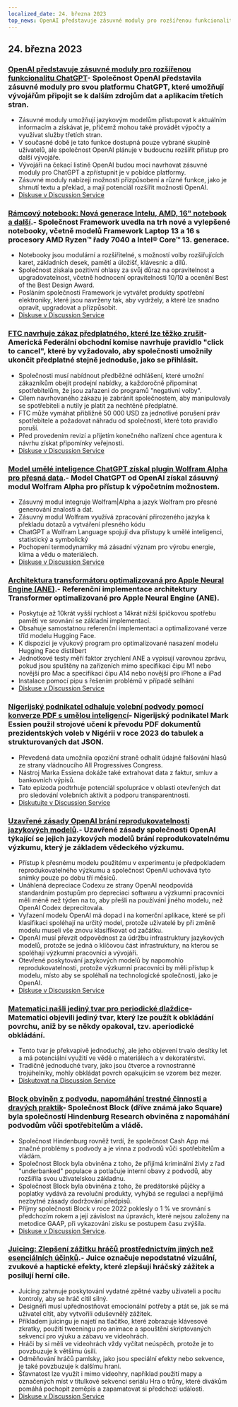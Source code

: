 ```yaml
---
localized_date: 24. března 2023
top_news: OpenAI představuje zásuvné moduly pro rozšířenou funkcionalitu ChatGPT
---
```


## 24. března 2023

### [OpenAI představuje zásuvné moduly pro rozšířenou funkcionalitu ChatGPT](https://openai.com/blog/chatgpt-plugins)- Společnost OpenAI představila zásuvné moduly pro svou platformu ChatGPT, které umožňují vývojářům připojit se k dalším zdrojům dat a aplikacím třetích stran.

- Zásuvné moduly umožňují jazykovým modelům přistupovat k aktuálním informacím a získávat je, přičemž mohou také provádět výpočty a využívat služby třetích stran.
- V současné době je tato funkce dostupná pouze vybrané skupině uživatelů, ale společnost OpenAI plánuje v budoucnu rozšířit přístup pro další vývojáře.
- Vývojáři na čekací listině OpenAI budou moci navrhovat zásuvné moduly pro ChatGPT a zpřístupnit je v pobídce platformy.
- Zásuvné moduly nabízejí možnosti přizpůsobení a různé funkce, jako je shrnutí textu a překlad, a mají potenciál rozšířit možnosti OpenAI.
- [Diskuse v Discussion Service](http://news.ycombinator.com/item?id=35277677)

### [Rámcový notebook: Nová generace Intelu, AMD, 16" notebook a další](https://frame.work/).- Společnost Framework uvedla na trh nové a vylepšené notebooky, včetně modelů Framework Laptop 13 a 16 s procesory AMD Ryzen™ řady 7040 a Intel® Core™ 13. generace.

- Notebooky jsou modulární a rozšiřitelné, s možností volby rozšiřujících karet, základních desek, pamětí a úložišť, klávesnic a dílů.
- Společnost získala pozitivní ohlasy za svůj důraz na opravitelnost a upgradovatelnost, včetně hodnocení opravitelnosti 10/10 a ocenění Best of the Best Design Award.
- Posláním společnosti Framework je vytvářet produkty spotřební elektroniky, které jsou navrženy tak, aby vydržely, a které lze snadno opravit, upgradovat a přizpůsobit.
- [Diskuse v Discussion Service](http://news.ycombinator.com/item?id=35277660)

### [FTC navrhuje zákaz předplatného, které lze těžko zrušit](https://www.theverge.com/2023/3/23/23652373/ftc-click-to-cancel-subscription-service-dark-patterns-ban)- Americká Federální obchodní komise navrhuje pravidlo "click to cancel", které by vyžadovalo, aby společnosti umožnily ukončit předplatné stejně jednoduše, jako se přihlásit.

- Společnosti musí nabídnout předběžné odhlášení, které umožní zákazníkům obejít prodejní nabídky, a každoročně připomínat spotřebitelům, že jsou zařazeni do programů "negativní volby".
- Cílem navrhovaného zákazu je zabránit společnostem, aby manipulovaly se spotřebiteli a nutily je platit za nechtěné předplatné.
- FTC může vymáhat přibližně 50 000 USD za jednotlivé porušení práv spotřebitele a požadovat náhradu od společností, které toto pravidlo poruší.
- Před provedením revizí a přijetím konečného nařízení chce agentura k návrhu získat připomínky veřejnosti.
- [Diskuse v Discussion Service](http://news.ycombinator.com/item?id=35274519)

### [Model umělé inteligence ChatGPT získal plugin Wolfram Alpha pro přesná data](https://writings.stephenwolfram.com/2023/03/chatgpt-gets-its-wolfram-superpowers/).- Model ChatGPT od OpenAI získal zásuvný modul Wolfram Alpha pro přístup k výpočetním možnostem.

- Zásuvný modul integruje Wolfram|Alpha a jazyk Wolfram pro přesné generování znalostí a dat.
- Zásuvný modul Wolfram využívá zpracování přirozeného jazyka k překladu dotazů a vytváření přesného kódu
- ChatGPT a Wolfram Language spojují dva přístupy k umělé inteligenci, statistický a symbolický
- Pochopení termodynamiky má zásadní význam pro výrobu energie, klima a vědu o materiálech.
- [Diskuse v Discussion Service](http://news.ycombinator.com/item?id=35277925)

### [Architektura transformátoru optimalizovaná pro Apple Neural Engine (ANE)](https://github.com/apple/ml-ane-transformers).- Referenční implementace architektury Transformer optimalizované pro Apple Neural Engine (ANE).

- Poskytuje až 10krát vyšší rychlost a 14krát nižší špičkovou spotřebu paměti ve srovnání se základní implementací.
- Obsahuje samostatnou referenční implementaci a optimalizované verze tříd modelu Hugging Face.
- K dispozici je výukový program pro optimalizované nasazení modelu Hugging Face distilbert
- Jednotkové testy měří faktor zrychlení ANE a vypisují varovnou zprávu, pokud jsou spuštěny na zařízeních mimo specifikaci čipu M1 nebo novější pro Mac a specifikaci čipu A14 nebo novější pro iPhone a iPad
- Instalace pomocí pipu s řešením problémů v případě selhání
- [Diskuse v Discussion Service](http://news.ycombinator.com/item?id=35282325)

### [Nigerijský podnikatel odhaluje volební podvody pomocí konverze PDF s umělou inteligencí](https://markessien.com/posts/drama_of_transcription/)- Nigerijský podnikatel Mark Essien použil strojové učení k převodu PDF dokumentů prezidentských voleb v Nigérii v roce 2023 do tabulek a strukturovaných dat JSON.

- Převedená data umožnila opoziční straně odhalit údajné falšování hlasů ze strany vládnoucího All Progressives Congress.
- Nástroj Marka Essiena dokáže také extrahovat data z faktur, smluv a bankovních výpisů.
- Tato epizoda podtrhuje potenciál spolupráce v oblasti otevřených dat pro sledování volebních aktivit a podporu transparentnosti.
- [Diskutujte v Discussion Service](http://news.ycombinator.com/item?id=35272227)

### [Uzavřené zásady OpenAI brání reprodukovatelnosti jazykových modelů](https://aisnakeoil.substack.com/p/openais-policies-hinder-reproducible).- Uzavřené zásady společnosti OpenAI týkající se jejich jazykových modelů brání reprodukovatelnému výzkumu, který je základem vědeckého výzkumu.

- Přístup k přesnému modelu použitému v experimentu je předpokladem reprodukovatelného výzkumu a společnost OpenAI uchovává tyto snímky pouze po dobu tří měsíců.
- Unáhlená depreciace Codexu ze strany OpenAI neodpovídá standardním postupům pro depreciaci softwaru a výzkumní pracovníci měli méně než týden na to, aby přešli na používání jiného modelu, než OpenAI Codex deprecitovala.
- Vyřazení modelu OpenAI má dopad i na komerční aplikace, které se při klasifikaci spoléhají na určitý model, protože uživatelé by při změně modelu museli vše znovu klasifikovat od začátku.
- OpenAI musí převzít odpovědnost za údržbu infrastruktury jazykových modelů, protože se jedná o klíčovou část infrastruktury, na kterou se spoléhají výzkumní pracovníci a vývojáři.
- Otevřené poskytování jazykových modelů by napomohlo reprodukovatelnosti, protože výzkumní pracovníci by měli přístup k modelu, místo aby se spoléhali na technologické společnosti, jako je OpenAI.
- [Diskuse v Discussion Service](http://news.ycombinator.com/item?id=35269304)

### [Matematici našli jediný tvar pro periodické dlaždice](https://www.newscientist.com/article/2365363-mathematicians-discover-shape-that-can-tile-a-wall-and-never-repeat/)- Matematici objevili jediný tvar, který lze použít k obkládání povrchu, aniž by se někdy opakoval, tzv. aperiodické obkládání.

- Tento tvar je překvapivě jednoduchý, ale jeho objevení trvalo desítky let a má potenciální využití ve vědě o materiálech a v dekoratérství.
- Tradičně jednoduché tvary, jako jsou čtverce a rovnostranné trojúhelníky, mohly obkládat povrch opakujícím se vzorem bez mezer.
- [Diskutovat na Discussion Service](http://news.ycombinator.com/item?id=35273707)

### [Block obviněn z podvodu, napomáhání trestné činnosti a dravých praktik](https://hindenburgresearch.com/block/)- Společnost Block (dříve známá jako Square) byla společností Hindenburg Research obviněna z napomáhání podvodům vůči spotřebitelům a vládě.

- Společnost Hindenburg rovněž tvrdí, že společnost Cash App má značné problémy s podvody a je vinna z podvodů vůči spotřebitelům a vládám.
- Společnost Block byla obviněna z toho, že přijímá kriminální živly z řad "underbanked" populace a potlačuje interní obavy z podvodů, aby rozšířila svou uživatelskou základnu.
- Společnost Block byla obviněna z toho, že predátorské půjčky a poplatky vydává za revoluční produkty, vyhýbá se regulaci a nepřijímá nezbytné zásady dodržování předpisů.
- Příjmy společnosti Block v roce 2022 poklesly o 1 % ve srovnání s předchozím rokem a její závislost na úpravách, které nejsou založeny na metodice GAAP, při vykazování zisku se postupem času zvýšila.
- [Diskuse v Discussion Service](http://news.ycombinator.com/item?id=35273782).

### [Juicing: Zlepšení zážitku hráčů prostřednictvím jiných než esenciálních účinků](https://garden.bradwoods.io/notes/design/juice).- Juice označuje nepodstatné vizuální, zvukové a haptické efekty, které zlepšují hráčský zážitek a posilují herní cíle.

- Juicing zahrnuje poskytování vydatné zpětné vazby uživateli a pocitu kontroly, aby se hráč cítil silný.
- Designéři musí upřednostňovat emocionální potřeby a ptát se, jak se má uživatel cítit, aby vytvořili oduševnělý zážitek.
- Příkladem juicingu je najetí na tlačítko, které zobrazuje klávesové zkratky, použití tweeningu pro animace a spouštění skriptovaných sekvencí pro výuku a zábavu ve videohrách.
- Hráči by si měli ve videohrách vždy vyčítat neúspěch, protože je to povzbuzuje k většímu úsilí.
- Odměňování hráčů pamlsky, jako jsou speciální efekty nebo sekvence, je také povzbuzuje k dalšímu hraní.
- Šťavnatost lze využít i mimo videohry, například použití mapy a označených míst v titulkové sekvenci seriálu Hra o trůny, které divákům pomáhá pochopit zeměpis a zapamatovat si předchozí události.
- [Diskuse v Discussion Service](http://news.ycombinator.com/item?id=35273139)
